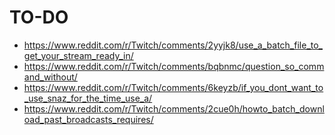 # TO-DO



- https://www.reddit.com/r/Twitch/comments/2yyjk8/use_a_batch_file_to_get_your_stream_ready_in/
- https://www.reddit.com/r/Twitch/comments/bqbnmc/question_so_command_without/
- https://www.reddit.com/r/Twitch/comments/6keyzb/if_you_dont_want_to_use_snaz_for_the_time_use_a/
- https://www.reddit.com/r/Twitch/comments/2cue0h/howto_batch_download_past_broadcasts_requires/